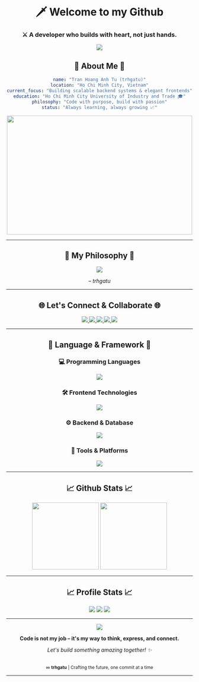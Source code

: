 <h1 align="center">🗡️ Welcome to my Github</h1>
<h3 align="center">⚔️ A developer who builds with heart, not just hands.</h3>

<p align="center">
  <img src="https://readme-typing-svg.demolab.com/?font=Fira+Code&size=22&pause=1000&color=FACC15&center=true&vCenter=true&width=460&lines=Hi,+I'm+trhgatu.;I+build+not+for+show,+but+for+soul.;Backend-first,+fullstack-by-choice."/>
</p>

## <div align="center">🌟 About Me 🌟</div>

<div align="center">
  
```yaml
name: "Tran Hoang Anh Tu (trhgatu)"
location: "Ho Chi Minh City, Vietnam"
current_focus: "Building scalable backend systems & elegant frontends"
education: "Ho Chi Minh City University of Industry and Trade 🎓"
philosophy: "Code with purpose, build with passion"
status: "Always learning, always growing 📈"
```

</div>

<div align="center">
  <img src="https://user-images.githubusercontent.com/74038190/225813708-98b745f2-7d22-48cf-9150-083f1b00d6c9.gif" width="500" height="320"/>
</div>

---

## <div align="center">🎨 My Philosophy 🎨</div>

<div align="center">
  <img src="https://readme-typing-svg.demolab.com?font=Fira+Code&size=22&pause=1000&color=22D3EE&center=true&vCenter=true&width=600&lines=I+build+not+for+show%2C+but+for+soul."/>
</div>

<p align="center"><em>– trhgatu</em></p>

---

## <div align="center">🌐 Let's Connect & Collaborate 🌐</div>

<div align="center">
  <a href="https://atuxdev.vercel.app/">
    <img src="https://img.shields.io/badge/Portfolio-000000?style=for-the-badge&logo=vercel" />
  </a>
  
  <a href="mailto:trananhtu1112003@gmail.com">
    <img src="https://img.shields.io/badge/Email-D14836?style=for-the-badge&logo=gmail" />
  </a>
  
  <a href="https://www.linkedin.com/in/trhgatu1103">
    <img src="https://img.shields.io/badge/LinkedIn-0077B5?style=for-the-badge&logo=linkedin" />
  </a>
  
  <a href="https://facebook.com/trhgatu">
    <img src="https://img.shields.io/badge/Facebook-1877F2?style=for-the-badge&logo=facebook" />
  </a>
  
  <a href="https://instagram.com/th_atu">
    <img src="https://img.shields.io/badge/Instagram-E4405F?style=for-the-badge&logo=instagram" />
  </a>
</div>

---

## <div align="center"> 🚀 Language & Framework 🚀</div>

<div align="center">

### 💻 Programming Languages
<img src="https://skillicons.dev/icons?i=typescript,javascript&theme=dark" />

### 🛠️ Frontend Technologies  
<img src="https://skillicons.dev/icons?i=react,nextjs,html,css,sass,tailwind,vite&theme=dark" />

### ⚙️ Backend & Database
<img src="https://skillicons.dev/icons?i=nodejs,express,mongodb,mysql,postgresql,redis,firebase,graphql&theme=dark" />

### 🔧 Tools & Platforms
<img src="https://skillicons.dev/icons?i=git,github,docker,figma,postman,vscode,vercel,netlify&theme=dark" />

</div>

---

## <div align="center">📈 Github Stats 📈</div>

<p align="center">
  <img src="https://github-readme-stats.vercel.app/api?username=trhgatu&show_icons=true&theme=tokyonight&hide_border=false" height="180" />
  <img src="https://github-readme-stats.vercel.app/api/top-langs/?username=trhgatu&layout=compact&theme=tokyonight" height="180"/>
</p>

---

## <div align="center">📈 Profile Stats 📈</div>
<div align="center">
  <img src="https://komarev.com/ghpvc/?username=trhgatu&style=for-the-badge" />
  <img src="https://img.shields.io/github/followers/trhgatu?style=for-the-badge" />
  <img src="https://img.shields.io/github/stars/trhgatu?style=for-the-badge" />
</div>

---

<div align="center">
  <img src="https://capsule-render.vercel.app/api?type=waving&color=gradient&customColorList=12&height=100&section=footer&text=&fontSize=0&animation=twinkling"/>
</div>

<div align="center">
  <p><strong>Code is not my job – it's my way to think, express, and connect.</strong></p>
  <p><em>Let's build something amazing together! ✨</em></p>
  <br/>
  <sub>∞ <strong>trhgatu</strong> | Crafting the future, one commit at a time</sub>
</div>

---

